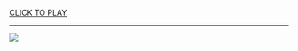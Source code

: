 
<a href="https://premium76.site?title=unblocked_game_g_plus&ref=13M">CLICK TO PLAY</a></h3>
<hr>

<a href="https://premium76.site?title=unblocked_game_g_plus&ref=13M"><img src="https://clearcache.store/games.png"></a>


